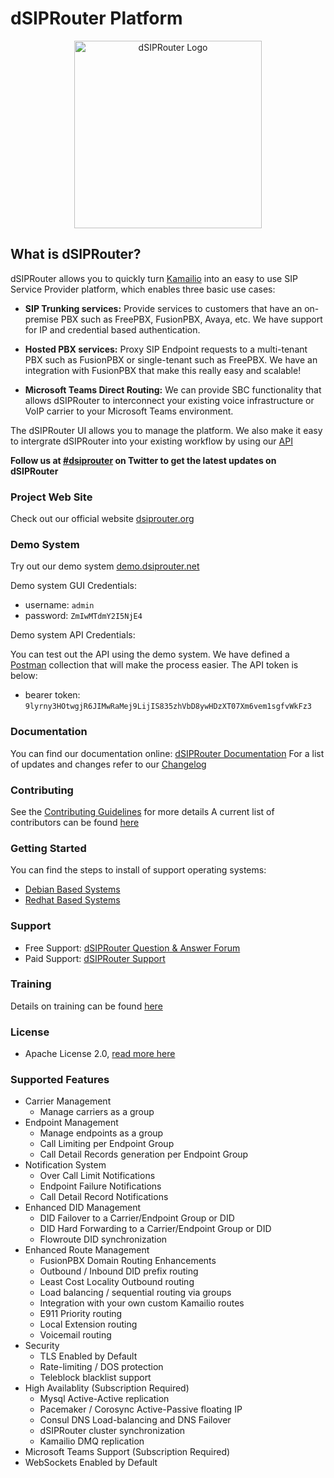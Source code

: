 # dSIPRouter Platform


[<p align="center"><img src="docs/dsiprouter_300px.png" alt="dSIPRouter Logo" width="300"/></p>](https://dsiprouter.org)


## What is dSIPRouter?

dSIPRouter allows you to quickly turn [Kamailio](https://www.kamailio.org/) into an easy to use SIP Service Provider platform, which enables three basic use cases:

- **SIP Trunking services:**
Provide services to customers that have an on-premise PBX such as FreePBX, FusionPBX, Avaya, etc.
We have support for IP and credential based authentication.

- **Hosted PBX services:**
Proxy SIP Endpoint requests to a multi-tenant PBX such as FusionPBX or single-tenant such as FreePBX.
We have an integration with FusionPBX that make this really easy and scalable!

- **Microsoft Teams Direct Routing:**
We can provide SBC functionality that allows dSIPRouter to interconnect your existing voice infrastructure or VoIP carrier to your Microsoft Teams environment.

The dSIPRouter UI allows you to manage the platform.  We also make it easy to intergrate dSIPRouter into your existing workflow by using our [API](https://www.postman.com/dopensource/workspace/dsiprouter/overview)

**Follow us at [#dsiprouter](https://twitter.com/dsiprouter) on Twitter to get the latest updates on dSIPRouter**

### Project Web Site

Check out our official website [dsiprouter.org](http://dsiprouter.org)

### Demo System

Try out our demo system [demo.dsiprouter.net](https://demo.dsiprouter.net:5000/)

Demo system GUI Credentials:
- username: `admin`
- password: `ZmIwMTdmY2I5NjE4`

Demo system API Credentials:

You can test out the API using the demo system.  We have defined a [Postman](https://www.postman.com/dopensource/workspace/dsiprouter/overview) collection that will make the process easier.  The API token is below:

- bearer token: `9lyrny3HOtwgjR6JIMwRaMej9LijIS835zhVbD8ywHDzXT07Xm6vem1sgfvWkFz3`

### Documentation

You can find our documentation online: [dSIPRouter Documentation](https://dsiprouter.readthedocs.io/en/latest)
For a list of updates and changes refer to our [Changelog](CHANGELOG.md)

### Contributing

See the [Contributing Guidelines](CONTRIBUTING.md) for more details
A current list of contributors can be found [here](CONTRIBUTORS.md)

### Getting Started

You can find the steps to install of support operating systems:

- [Debian Based Systems](https://dsiprouter.readthedocs.io/en/latest/debian_install.html#debian-install)
- [Redhat Based Systems](https://dsiprouter.readthedocs.io/en/latest/rhel_install.html#rhel-install)

### Support

- Free Support: [dSIPRouter Question & Answer Forum](https://groups.google.com/forum/#!forum/dsiprouter)
- Paid Support: [dSIPRouter Support](https://dsiprouter.org/#fh5co-support-section)

### Training

Details on training can be found [here](https://dopensource.com/product/dsiprouter-admin-course/)

### License

- Apache License 2.0, [read more here](LICENSE)

### Supported Features

- Carrier Management
  - Manage carriers as a group
- Endpoint Management
  - Manage endpoints as a group
  - Call Limiting per Endpoint Group
  - Call Detail Records generation per Endpoint Group
- Notification System
  - Over Call Limit Notifications
  - Endpoint Failure Notifications
  - Call Detail Record Notifications
- Enhanced DID Management
  - DID Failover to a Carrier/Endpoint Group or DID
  - DID Hard Forwarding to a Carrier/Endpoint Group or DID
  - Flowroute DID synchronization
- Enhanced Route Management
  - FusionPBX Domain Routing Enhancements
  - Outbound / Inbound DID prefix routing
  - Least Cost Locality Outbound routing
  - Load balancing / sequential routing via groups
  - Integration with your own custom Kamailio routes
  - E911 Priority routing
  - Local Extension routing
  - Voicemail routing
- Security
  - TLS Enabled by Default
  - Rate-limiting / DOS protection
  - Teleblock blacklist support
- High Availablity (Subscription Required)
  - Mysql Active-Active replication
  - Pacemaker / Corosync Active-Passive floating IP
  - Consul DNS Load-balancing and DNS Failover
  - dSIPRouter cluster synchronization
  - Kamailio DMQ replication
- Microsoft Teams Support (Subscription Required)
- WebSockets Enabled by Default
